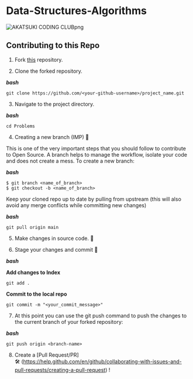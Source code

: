 # Data-Structures-Algorithms

![AKATSUKI CODING CLUBpng](https://github.com/hitesh-wadile/Data-Structures-Algorithms-Akatsuki-Coding-CLub/assets/93307471/9b60bd1d-a2eb-4211-bf40-3caf16f16f84)



## Contributing to this Repo

1. Fork [this](https://github.com/Google-Developer-Student-Club-CCOEW/Competitive-Programming-2023/fork) repository.

2. Clone the forked repository.

***bash***
```
git clone https://github.com/<your-github-username>/project_name.git
```

3. Navigate to the project directory.

***bash***
```
cd Problems
```

4. Creating a new branch (IMP) 🌱
   
This is one of the very important steps that you should follow to contribute to Open Source. A branch helps to manage the workflow, isolate your code and does not create a mess. To create a new branch:

***bash***
```
$ git branch <name_of_branch>
$ git checkout -b <name_of_branch>
```

Keep your cloned repo up to date by pulling from upstream (this will also avoid any merge conflicts while committing new changes)

***bash***
```
git pull origin main
```

5. Make changes in source code. 🚀

6. Stage your changes and commit 📝

***bash***

**Add changes to Index**
```
git add .
```

**Commit to the local repo**
```
git commit -m "<your_commit_message>"
```

7. At this point you can use the git push command to push the changes to the current branch of your forked repository:

***bash***
```
git push origin <branch-name>
```

8. Create a [Pull Request/PR]  
🛠 (https://help.github.com/en/github/collaborating-with-issues-and-pull-requests/creating-a-pull-request) !
